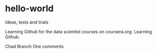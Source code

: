 # hello-world
Ideas, tests and trials

Learning Github for the data scientist courses on coursera.org.  Learning Github.

Chad Branch One comments
